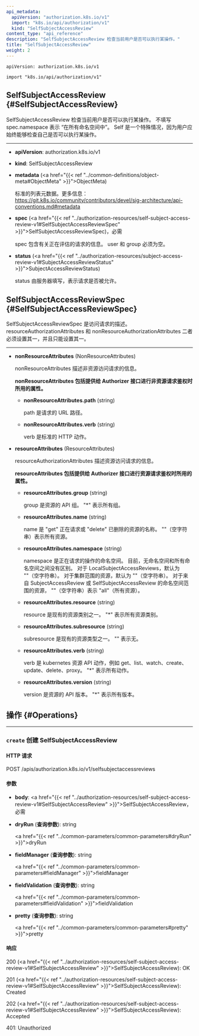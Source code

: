 ```yaml
---
api_metadata:
  apiVersion: "authorization.k8s.io/v1"
  import: "k8s.io/api/authorization/v1"
  kind: "SelfSubjectAccessReview"
content_type: "api_reference"
description: "SelfSubjectAccessReview 检查当前用户是否可以执行某操作。"
title: "SelfSubjectAccessReview"
weight: 2
---
```

`apiVersion: authorization.k8s.io/v1`

`import "k8s.io/api/authorization/v1"`

## SelfSubjectAccessReview {#SelfSubjectAccessReview}

SelfSubjectAccessReview 检查当前用户是否可以执行某操作。
不填写 spec.namespace 表示 “在所有命名空间中”。
Self 是一个特殊情况，因为用户应始终能够检查自己是否可以执行某操作。

<hr>

- **apiVersion**: authorization.k8s.io/v1

- **kind**: SelfSubjectAccessReview

- **metadata** (<a href="{{< ref "../common-definitions/object-meta#ObjectMeta" >}}">ObjectMeta</a>)

  标准的列表元数据。更多信息：
  https://git.k8s.io/community/contributors/devel/sig-architecture/api-conventions.md#metadata

- **spec** (<a href="{{< ref "../authorization-resources/self-subject-access-review-v1#SelfSubjectAccessReviewSpec" >}}">SelfSubjectAccessReviewSpec</a>)，必需
  
  spec 包含有关正在评估的请求的信息。
  user 和 group 必须为空。

- **status** (<a href="{{< ref "../authorization-resources/subject-access-review-v1#SubjectAccessReviewStatus" >}}">SubjectAccessReviewStatus</a>)

  status 由服务器填写，表示请求是否被允许。

## SelfSubjectAccessReviewSpec {#SelfSubjectAccessReviewSpec}

SelfSubjectAccessReviewSpec 是访问请求的描述。
resourceAuthorizationAttributes 和 nonResourceAuthorizationAttributes 二者必须设置其一，并且只能设置其一。

<hr>

- **nonResourceAttributes** (NonResourceAttributes)
  
  nonResourceAttributes 描述非资源访问请求的信息。
  
  <a name="NonResourceAttributes"></a>
  **nonResourceAttributes 包括提供给 Authorizer 接口进行非资源请求鉴权时所用的属性。**
  
  - **nonResourceAttributes.path** (string)
    
    path 是请求的 URL 路径。
  
  - **nonResourceAttributes.verb** (string)
    
    verb 是标准的 HTTP 动作。

- **resourceAttributes** (ResourceAttributes)
  
  resourceAuthorizationAttributes 描述资源访问请求的信息。
  
  <a name="ResourceAttributes"></a>
  **resourceAttributes 包括提供给 Authorizer 接口进行资源请求鉴权时所用的属性。**
  
  - **resourceAttributes.group** (string)
    
    group 是资源的 API 组。
    "*" 表示所有组。
  
  - **resourceAttributes.name** (string)
    
    name 是 "get" 正在请求或 "delete" 已删除的资源的名称。
    ""（空字符串）表示所有资源。


  - **resourceAttributes.namespace** (string)
    
    namespace 是正在请求的操作的命名空间。
    目前，无命名空间和所有命名空间之间没有区别。
    对于 LocalSubjectAccessReviews，默认为 ""（空字符串）。
    对于集群范围的资源，默认为 ""（空字符串）。
    对于来自 SubjectAccessReview 或 SelfSubjectAccessReview 的命名空间范围的资源，
    ""（空字符串）表示 "all"（所有资源）。
  
  - **resourceAttributes.resource** (string)
    
    resource 是现有的资源类别之一。
    "*" 表示所有资源类别。


  - **resourceAttributes.subresource** (string)
    
    subresource 是现有的资源类型之一。
    "" 表示无。

  - **resourceAttributes.verb** (string)
    
    verb 是 kubernetes 资源 API 动作，例如 get、list、watch、create、update、delete、proxy。
    "*" 表示所有动作。
  
  - **resourceAttributes.version** (string)
    
    version 是资源的 API 版本。
    "*" 表示所有版本。

## 操作 {#Operations}

<hr>

### `create` 创建 SelfSubjectAccessReview

#### HTTP 请求

POST /apis/authorization.k8s.io/v1/selfsubjectaccessreviews

#### 参数

- **body**: <a href="{{< ref "../authorization-resources/self-subject-access-review-v1#SelfSubjectAccessReview" >}}">SelfSubjectAccessReview</a>，必需

- **dryRun** (**查询参数**): string
  
  <a href="{{< ref "../common-parameters/common-parameters#dryRun" >}}">dryRun</a>

- **fieldManager** (**查询参数**): string
  
  <a href="{{< ref "../common-parameters/common-parameters#fieldManager" >}}">fieldManager</a>

- **fieldValidation** (**查询参数**): string
  
  <a href="{{< ref "../common-parameters/common-parameters#fieldValidation" >}}">fieldValidation</a>

- **pretty** (**查询参数**): string
  
  <a href="{{< ref "../common-parameters/common-parameters#pretty" >}}">pretty</a>

#### 响应

200 (<a href="{{< ref "../authorization-resources/self-subject-access-review-v1#SelfSubjectAccessReview" >}}">SelfSubjectAccessReview</a>): OK

201 (<a href="{{< ref "../authorization-resources/self-subject-access-review-v1#SelfSubjectAccessReview" >}}">SelfSubjectAccessReview</a>): Created

202 (<a href="{{< ref "../authorization-resources/self-subject-access-review-v1#SelfSubjectAccessReview" >}}">SelfSubjectAccessReview</a>): Accepted

401: Unauthorized


